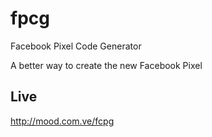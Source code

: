 # fpcg
Facebook Pixel Code Generator

A better way to create the new Facebook Pixel

## Live
http://mood.com.ve/fcpg
